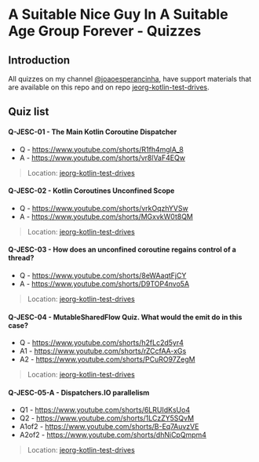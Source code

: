 # A Suitable Nice Guy In A Suitable Age Group Forever -  Quizzes

## Introduction

All quizzes on my channel [@joaoesperancinha](https://www.youtube.com/@joaoesperancinha),
have support materials that are available on this repo and on repo [jeorg-kotlin-test-drives](https://github.com/jesperancinha/jeorg-kotlin-test-drives).

## Quiz list

#### Q-JESC-01 - The Main Kotlin Coroutine Dispatcher
- Q - https://www.youtube.com/shorts/R1fh4mglA_8
- A - https://www.youtube.com/shorts/vr8lVaF4EQw
> Location: [jeorg-kotlin-test-drives](https://github.com/jesperancinha/jeorg-kotlin-test-drives)

#### Q-JESC-02 - Kotlin Coroutines Unconfined Scope
- Q - https://www.youtube.com/shorts/vrkOqzhYVSw
- A - https://www.youtube.com/shorts/MGxvkW0t8QM
> Location: [jeorg-kotlin-test-drives](https://github.com/jesperancinha/jeorg-kotlin-test-drives)

#### Q-JESC-03 - How does an unconfined coroutine regains control of a thread?
- Q - https://www.youtube.com/shorts/8eWAaqtFjCY
- A - https://www.youtube.com/shorts/D9TOP4nvo5A
> Location: [jeorg-kotlin-test-drives](https://github.com/jesperancinha/jeorg-kotlin-test-drives)

#### Q-JESC-04 - MutableSharedFlow Quiz. What would the emit do in this case?
- Q - https://www.youtube.com/shorts/h2fLc2d5yr4
- A1 - https://www.youtube.com/shorts/rZCcfAA-xGs
- A2 - https://www.youtube.com/shorts/PCuRO97ZegM
> Location: [jeorg-kotlin-test-drives](https://github.com/jesperancinha/jeorg-kotlin-test-drives)

#### Q-JESC-05-A - Dispatchers.IO parallelism
- Q1 - https://www.youtube.com/shorts/6LRUIdKsUo4
- Q2 - https://www.youtube.com/shorts/1LCzZY5SQvM
- A1of2 - https://www.youtube.com/shorts/B-Eq7AuvzVE
- A2of2 - https://www.youtube.com/shorts/dhNiCpQmpm4
> Location: [jeorg-kotlin-test-drives](https://github.com/jesperancinha/jeorg-kotlin-test-drives)
